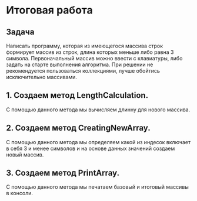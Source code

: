 # Итоговая работа

## Задача
Написать программу, которая из имеющегося массива строк формирует массив из строк, длина которых меньше либо равна 3 символа. Первоначальный массив можно ввести с клавиатуры, либо задать на старте выполнения алгоритма. При решении не рекомендуется пользоваться коллекциями, лучше обойтись исключительно массивами.

## 1. Создаем метод LengthCalculation.
С помощью данного метода мы вычисляем длинну для нового массива.
## 2. Создаем метод CreatingNewArray.
С помощью данного метода мы определяем какой из индесок включает в себя 3 и менее символов и на основе данных значений создаем новый массив.
## 3. Создаем метод PrintArray.
С помощью данного метода мы печатаем базовый и итоговый массивы в консоли.